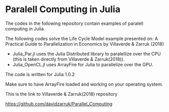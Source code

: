 # Paralell Computing in Julia
The codes in the following repository contain examples of paralell computing in Julia.

The following codes solve the Life Cycle Model example presented on: A Practical Guide to Parallelization in Economics by Villaverde & Zarruk (2018)
- Julia_Par.jl uses the Julia Distributed library to paralellize over the CPU (this is taken directly from Villaverde & Zarruk(2018)).
- Julia_OpenCL.jl uses ArrayFire for Julia to parallelize over the GPU.

The code is written for Julia 1.0.2

Make sure to have ArrayFire loaded and working on your operating system.

This is the link to Villaverde & Zarruk(2018) repository

https://github.com/davidzarruk/Parallel_Computing
